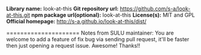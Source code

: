 **Library name:** look-at-this
**Git repository url:** https://github.com/s-a/look-at-this.git
**npm package url(optional):** look-at-this
**License(s):** MIT and GPL
**Official homepage:** http://s-a.github.io/look-at-this/dist/ 



=====================
Notes from SULU maintainer:
You are welcome to add a feature of fix bug via sending pull request,
it'll be faster then just opening a request issue. Awesome! Thanks!!
